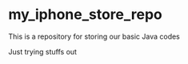 # my_iphone_store_repo
This is a repository for storing our basic Java codes

Just trying stuffs out
